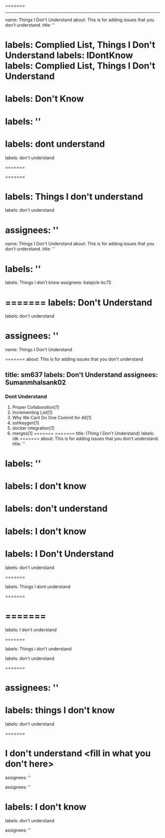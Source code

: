 
=======

---

name: Things I Don't Understand
about: This is for adding issues that you don't understand.
title: ''

labels: Complied List, Things I Don't Understand
labels: IDontKnow
labels: Complied List, Things I Don't Understand
=======

labels: Don't Know
=======


labels: ''
=======
labels: dont understand
=======
labels: don't understand

=======

=======

labels: Things I don't understand
=======
labels: don't understand


assignees: ''
=======

name: Things I Don't Understand
about: This is for adding issues that you don't understand.
title: ''

labels: ''
=======

labels: Things I don't know
assignees: balajicb-bc75

=======
labels: Don't Understand
=======
labels: don't understand


assignees: ''
=======
name: Things I Don't Understand


=======
about: This is for adding issues that you don't understand

title: sm637
labels: Don't Understand
assignees: Sumanmhalsank02
---

### Dont Understand
1. Proper Collaboration[1]
2. Incrementing List[1]
3. Why We Cant Do One Commit for All[1]
4. sshkeygen[1]
5. docker integration[1]
6. merges[1]
=======
=======
title: (Thing I Don't Understand)
labels: idk
=======
about: This is for adding issues that you don't understand.
title: ''

labels: ''
=======


labels: I don't know
=======
labels: don't understand
=======

labels: I don't know
=======


labels: I Don't Understand
=======
labels: don't understand

=======



labels: Things I dont understand


=======

=======
=======


labels: I don't understand

=======

labels: Things i don't understand

labels: don't understand

=======



assignees: ''
=======


labels: things I don't know
=======



labels: don't understand


=======


I don't understand <fill in what you don't here>
=======
assignees: ''


assignees: ''


labels: I don't know
=======
labels: don't understand

assignees: ''

